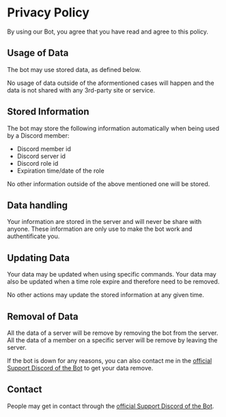 # Privacy Policy
By using our Bot, you agree that you have read and agree to this policy.

## Usage of Data
The bot may use stored data, as defined below.

No usage of data outside of the aformentioned cases will happen and the data is not shared with any 3rd-party site or service.
## Stored Information
The bot may store the following information automatically when being used by a Discord member:

* Discord member id
* Discord server id
* Discord role id
* Expiration time/date of the role

No other information outside of the above mentioned one will be stored.

## Data handling
Your information are stored in the server and will never be share with anyone. These information are only use to make the bot work and authentificate you.

## Updating Data 
Your data may be updated when using specific commands.
Your data may also be updated when a time role expire and therefore need to be removed.

No other actions may update the stored information at any given time.
## Removal of Data
All the data of a server will be remove by removing the bot from the server.
All the data of a member on a specific server will be remove by leaving the server.

If the bot is down for any reasons, you can also contact me in the [official Support Discord of the Bot](https://discord.com/invite/hRTHpB4HUC) to get your data remove.

## Contact
People may get in contact through the [official Support Discord of the Bot](https://discord.com/invite/hRTHpB4HUC).